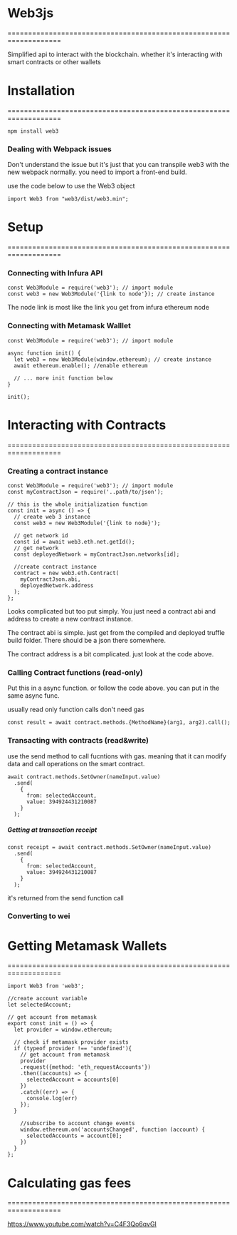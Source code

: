 # **Web3js**

===================================================================

Simplified api to interact with the blockchain. whether it's interacting with smart contracts or other wallets

# **Installation**

===================================================================

```
npm install web3
```

### Dealing with Webpack issues

Don't understand the issue but it's just that you can transpile web3 with the new webpack normally. you need to import a front-end build.

use the code below to use the Web3 object

```
import Web3 from "web3/dist/web3.min";
```

# **Setup**

===================================================================

### Connecting with Infura API

```
const Web3Module = require('web3'); // import module
const web3 = new Web3Module('{link to node'}); // create instance
```

The node link is most like the link you get from infura ethereum node

### Connecting with Metamask Walllet

```
const Web3Module = require('web3'); // import module

async function init() {
  let web3 = new Web3Module(window.ethereum); // create instance
  await ethereum.enable(); //enable ethereum

  // ... more init function below
}

init();
```

# **Interacting with Contracts**

===================================================================

### Creating a contract instance

```
const Web3Module = require('web3'); // import module
const myContractJson = require('..path/to/json');

// this is the whole initialization function
const init = async () => {
  // create web 3 instance 
  const web3 = new Web3Module('{link to node}'); 
  
  // get network id
  const id = await web3.eth.net.getId();
  // get network 
  const deployedNetwork = myContractJson.networks[id];
   
  //create contract instance
  contract = new web3.eth.Contract(
    myContractJson.abi,
    deployedNetwork.address
  );
};
```

Looks complicated but too put simply. You just need a contract abi and address to create a new contract instance.

The contract abi is simple. just get from the compiled and deployed truffle build folder. There should be a json there somewhere.

The contract address is a bit complicated. just look at the code above.

### Calling Contract functions (read-only)

Put this in a async function. or follow the code above. you can put in the same async func.

usually read only function calls don't need gas

```
const result = await contract.methods.{MethodName}(arg1, arg2).call();
```

### Transacting with contracts (read&write)

use the send method to call fucntions with gas. meaning that it can modify data and call operations on the smart contract.

```
await contract.methods.SetOwner(nameInput.value)
  .send(
    {
      from: selectedAccount,
      value: 394924431210087
	}
  );
```

##### Getting at transaction receipt

```
const receipt = await contract.methods.SetOwner(nameInput.value)
  .send(
    {
      from: selectedAccount,
      value: 394924431210087
	}
  );
```

it's returned from the send function call

### Converting to wei

# **Getting Metamask Wallets**

===================================================================

```
import Web3 from 'web3';

//create account variable
let selectedAccount;

// get account from metamask
export const init = () => {
  let provider = window.ethereum;
   
  // check if metamask provider exists
  if (typeof provider !== 'undefined'){
    // get account from metamask
    provider
    .request({method: 'eth_requestAccounts'})
    .then((accounts) => {
      selectedAccount = accounts[0]
    })
    .catch((err) => {
      console.log(err)
    });
  }
    
    //subscribe to account change events
    window.ethereum.on('accountsChanged', function (account) {
      selectedAccounts = account[0];
    })
  }
};
```

# **Calculating gas fees**

===================================================================

<https://www.youtube.com/watch?v=C4F3Qo6qvGI>